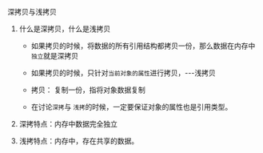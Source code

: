 深拷贝与浅拷贝

1. 什么是深拷贝，什么是浅拷贝

    * 如果拷贝的时候，将数据的所有引用结构都拷贝一份，那么数据在内存中`独立`就是深拷贝

    * 如果拷贝的时候，只针对`当前对象的属性`进行拷贝，---浅拷贝

    * 拷贝： 复制一份，指将对象数据复制

    * 在讨论`深拷`与 `浅拷`的时候，一定要保证对象的属性也是引用类型。


2. 深拷特点：内存中数据完全独立

3. 浅拷特点：内存中，存在共享的数据。    